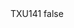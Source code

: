 <?xml version="1.0" encoding="UTF-8"?>
<CustomMetadata xmlns="http://soap.sforce.com/2006/04/metadata">
    <label>TXU141</label>
    <protected>false</protected>
</CustomMetadata>
